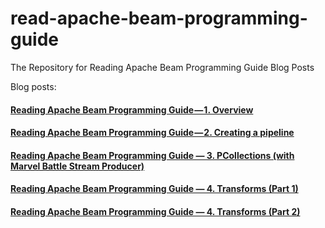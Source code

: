 # read-apache-beam-programming-guide
The Repository for Reading Apache Beam Programming Guide Blog Posts

Blog posts:
#### [Reading Apache Beam Programming Guide — 1. Overview](https://medium.com/@chengzhizhao/reading-apache-beam-programming-guide-1-overview-3adde0898b02)
#### [Reading Apache Beam Programming Guide — 2. Creating a pipeline](https://medium.com/@chengzhizhao/reading-apache-beam-programming-guide-2-creating-a-pipeline-758327097766)
#### [Reading Apache Beam Programming Guide — 3. PCollections (with Marvel Battle Stream Producer)](https://medium.com/@chengzhizhao/reading-apache-beam-programming-guide-3-pcollections-with-marvel-battle-stream-producer-2df5e6bbcabf)
#### [Reading Apache Beam Programming Guide — 4. Transforms (Part 1)](https://medium.com/@chengzhizhao/reading-apache-beam-programming-guide-4-transforms-part-1-12181d5ab563)
#### [Reading Apache Beam Programming Guide — 4. Transforms (Part 2)](https://medium.com/@chengzhizhao/reading-apache-beam-programming-guide-4-transforms-part-2-bfdefb2c9ab3)
